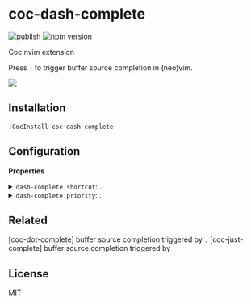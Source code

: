 # coc-dash-complete

![publish](https://github.com/voldikss/coc-dash-complete/workflows/publish/badge.svg)
[![npm version](https://badge.fury.io/js/coc-dash-complete.svg)](https://badge.fury.io/js/coc-dash-complete)

Coc.nvim extension

Press `-` to trigger buffer source completion in (neo)vim.

![](https://user-images.githubusercontent.com/20282795/112474198-436b6300-8daa-11eb-8399-96669cc4be3d.gif)

## Installation

```vim
:CocInstall coc-dash-complete
```

## Configuration

<!-- Generated by 'yarn run bulid:doc', please don't edit it directly -->
<!-- prettier-ignore-start -->
<strong>Properties</strong>
<details>
<summary><code>dash-complete.shortcut</code>: .</summary>
Type: <pre><code>string</code></pre>Default: <pre><code>"dash-complete"</code></pre>
</details>
<details>
<summary><code>dash-complete.priority</code>: .</summary>
Type: <pre><code>number</code></pre>Default: <pre><code>3</code></pre>
</details>

<!-- prettier-ignore-end -->

## Related

[coc-dot-complete]  buffer source completion triggered by `.`
[coc-just-complete] buffer source completion triggered by `_`

## License

MIT
